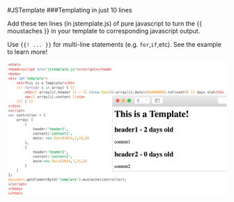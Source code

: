 #JSTemplate
###Templating in just 10 lines

Add these ten lines (in jstemplate.js) of pure javascript to turn the {{ moustaches }} in your template to corresponding javascript output.

Use `{{! ... }}` for multi-line statements (e.g. `for`,`if`,etc). See the example to learn more!

![example image](example.png "Using my Light theme and moustache.tmbundle")